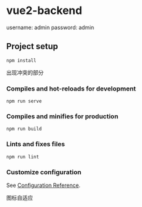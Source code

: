 # vue2-backend
username: admin
password: admin
## Project setup
```
npm install
```
出现冲突的部分
### Compiles and hot-reloads for development
```
npm run serve
```

### Compiles and minifies for production
```
npm run build
```

### Lints and fixes files
```
npm run lint
```

### Customize configuration
See [Configuration Reference](https://cli.vuejs.org/config/).


图标自适应
